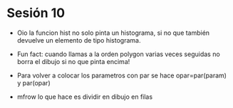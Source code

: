 # Sesión 10

- Oio la funcion hist no solo pinta un histograma, si no que también devuelve un elemento de tipo histograma.

- Fun fact: cuando llamas a la orden polygon varias veces seguidas no borra el dibujo si no que pinta encima!

- Para volver a colocar los parametros con par se hace opar=par(param) y par(opar)
- mfrow lo que hace es dividir en dibujo en filas


